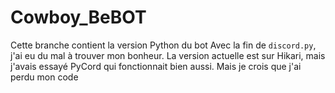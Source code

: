 # Cowboy_BeBOT
Cette branche contient la version Python du bot
Avec la fin de `discord.py`, j'ai eu du mal à trouver mon bonheur.
La version actuelle est sur Hikari, mais j'avais essayé PyCord qui fonctionnait bien aussi. Mais je crois que j'ai perdu mon code
